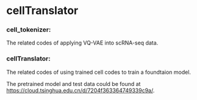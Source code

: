 # cellTranslator

### cell_tokenizer:
The related codes of applying VQ-VAE into scRNA-seq data.

### cellTranslator:
The related codes of using trained cell codes to train a foundtaion model.

The pretrained model and test data could be found at https://cloud.tsinghua.edu.cn/d/7204f363364749339c9a/.
